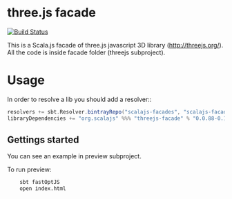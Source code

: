 three.js facade
==============

[![Build Status](https://travis-ci.org/zikolach/threejs-facade.svg?branch=0.0.88-0.1.9)](https://travis-ci.org/zikolach/threejs-facade)

This is a Scala.js facade of three.js javascript 3D library (http://threejs.org/). 
All the code is inside facade folder (threejs subproject). 

Usage
=====

In order to resolve a lib you should add a resolver::
```scala
resolvers += sbt.Resolver.bintrayRepo("scalajs-facades", "scalajs-facades-releases") //add resolver
libraryDependencies += "org.scalajs" %%% "threejs-facade" % "0.0.88-0.1.9" //add dependency
```

Gettings started
----------------

You can see an example in preview subproject.

To run preview:
```bash
    sbt fastOptJS
    open index.html
```